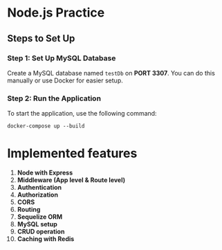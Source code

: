 ﻿# Node.js Practice

## Steps to Set Up

### Step 1: Set Up MySQL Database
Create a MySQL database named `testDb` on **PORT 3307**. You can do this manually or use Docker for easier setup.

### Step 2: Run the Application
To start the application, use the following command:

`docker-compose up --build`


# Implemented features
  1. **Node with Express**
  2. **Middleware (App level & Route level)**
  3. **Authentication**
  4. **Authorization**
  5. **CORS**
  6. **Routing**
  7. **Sequelize ORM**
  8. **MySQL setup**
  9. **CRUD operation**
  10. **Caching with Redis**
